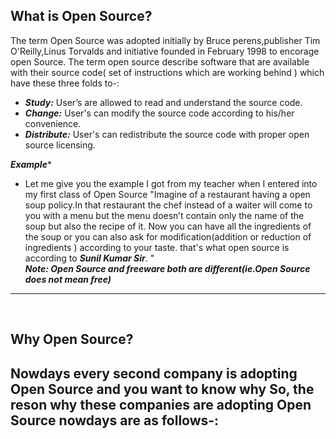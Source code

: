 
## What is Open Source?
The term Open Source was adopted initially by Bruce perens,publisher Tim O'Reilly,Linus Torvalds and initiative founded in February  1998 to encorage open Source.
The term open source describe software that are available with their source code( set of instructions which are working behind ) which have these three folds to-:
- ***Study:*** User’s are allowed to read and understand the source code. 
- ***Change:*** User's can  modify the source code according to his/her convenience.
- ***Distribute:*** User's can redistribute the source code with proper open source licensing.

***Example****
- Let me give you the example I got from my teacher when I entered into my first class of Open Source
 "Imagine of a restaurant having a open soup policy.In that restaurant the chef instead of a waiter will come to you with a menu but the menu doesn’t contain only the name of the soup but also the recipe of it.
Now you can have all the ingredients of the soup or you can also ask for modification(addition or reduction of ingredients )  according to your taste.
that's what open source is according to ***Sunil Kumar Sir***.
"<br>
***Note: Open Source and freeware both are different(ie.Open Source does not mean free)***
<hr><br>

## Why Open Source?

Nowdays every second company is adopting Open Source and you want to know why
So, the reson why these companies are adopting Open Source nowdays are as follows-:
- 
